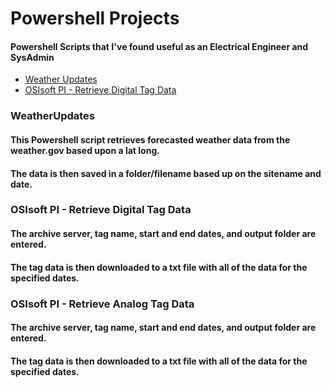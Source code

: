 # Powershell Projects
#### Powershell Scripts that I've found useful as an Electrical Engineer and SysAdmin

- [Weather Updates](https://github.com/electronicwarfare/PowershellProjects/blob/main/README.md#weatherupdates)
- [OSIsoft PI - Retrieve Digital Tag Data](https://github.com/electronicwarfare/PowershellProjects/blob/main/README.md#osisoft-pi---retrieve-digital-tag-data)


### WeatherUpdates
#### This Powershell script retrieves forecasted weather data from the weather.gov based upon a lat long. 
#### The data is then saved in a folder/filename based up on the sitename and date.

### OSIsoft PI - Retrieve Digital Tag Data
#### The archive server, tag name, start and end dates, and output folder are entered.
#### The tag data is then downloaded to a txt file with all of the data for the specified dates.

### OSIsoft PI - Retrieve Analog Tag Data
#### The archive server, tag name, start and end dates, and output folder are entered.
#### The tag data is then downloaded to a txt file with all of the data for the specified dates.
